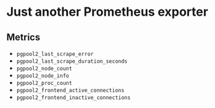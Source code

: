 # Just another Prometheus exporter

## Metrics

* `pgpool2_last_scrape_error`
* `pgpool2_last_scrape_duration_seconds`
* `pgpool2_node_count`
* `pgpool2_node_info`
* `pgpool2_proc_count`
* `pgpool2_frontend_active_connections`
* `pgpool2_frontend_inactive_connections`
